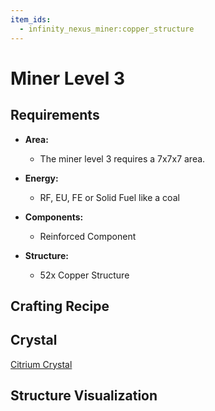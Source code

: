 ```yaml
---
item_ids:
  - infinity_nexus_miner:copper_structure
---
```


# Miner Level 3

## Requirements

- **Area:**
  - The miner level 3 requires a 7x7x7 area.

- **Energy:**
  - RF, EU, FE or Solid Fuel like a coal

- **Components:**
  - <ItemImage id="infinity_nexus_core:reinforced_component" /> Reinforced Component

- **Structure:**
  - <ItemImage id="infinity_nexus_miner:copper_structure" /> 52x Copper Structure

## Crafting Recipe

<Recipe id="minecraft:structures/copper_machine_casing" />

## Crystal
<ItemImage id="infinity_nexus_miner:citrium_crystal" /> [Citrium Crystal](crystals.md)

## Structure Visualization

<GameScene zoom="2" interactive={true}>
  <ImportStructure src="structures/miner_level_3.nbt" />
  <IsometricCamera  yaw="30" pitch="30" />
</GameScene>
